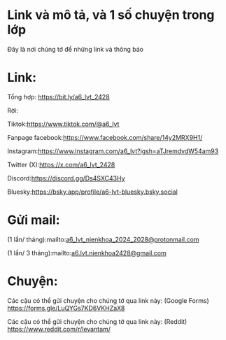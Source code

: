 # Link và mô tả, và 1 số chuyện trong lớp

Đây là nơi chúng tớ để những link và thông báo

# Link:

Tổng hợp: https://bit.ly/a6_lvt_2428

Rời:

Tiktok:https://www.tiktok.com/@a6_lvt

Fanpage facebook:https://www.facebook.com/share/14y2MRX9H1/

Instagram:https://www.instagram.com/a6_lvt?igsh=aTJremdvdW54am93

Twitter (X):https://x.com/a6_lvt_2428

Discord:https://discord.gg/Ds4SXC43Hy

Bluesky:https://bsky.app/profile/a6-lvt-bluesky.bsky.social

# Gửi mail:

(1 lần/ tháng):mailto:a6_lvt_nienkhoa_2024_2028@protonmail.com

(1 lần/ 3 tháng):mailto:a6.lvt.nienkhoa2428@gmail.com

# Chuyện:

Các cậu có thể gửi chuyện cho chúng tớ qua link này: (Google Forms) https://forms.gle/LuQYGs7KD6VKHZaX8

Các cậu có thể gửi chuyện cho chúng tớ qua link này: (Reddit) https://www.reddit.com/r/levantam/
